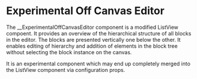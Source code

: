 # Experimental Off Canvas Editor

The __ExperimentalOffCanvasEditor component is a modified ListView compoent. It provides an overview of the hierarchical structure of all blocks in the editor. The blocks are presented vertically one below the other. It enables editing of hierarchy and addition of elements in the block tree without selecting the block instance on the canvas.

It is an experimental component which may end up completely merged into the ListView component via configuration props.
